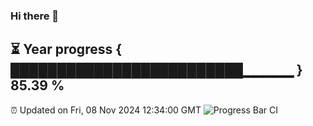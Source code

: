 ### Hi there 👋
⏳ Year progress { █████████████████████████▁▁▁▁▁ } 85.39 %
---
⏰ Updated on Fri, 08 Nov 2024 12:34:00 GMT
![Progress Bar CI](https://github.com/liununu/liununu/workflows/Progress%20Bar%20CI/badge.svg)
